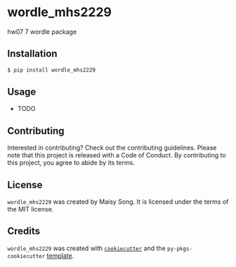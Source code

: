 # wordle_mhs2229

hw07 7 wordle package

## Installation

```bash
$ pip install wordle_mhs2229
```

## Usage

- TODO

## Contributing

Interested in contributing? Check out the contributing guidelines. Please note that this project is released with a Code of Conduct. By contributing to this project, you agree to abide by its terms.

## License

`wordle_mhs2229` was created by Maisy Song. It is licensed under the terms of the MIT license.

## Credits

`wordle_mhs2229` was created with [`cookiecutter`](https://cookiecutter.readthedocs.io/en/latest/) and the `py-pkgs-cookiecutter` [template](https://github.com/py-pkgs/py-pkgs-cookiecutter).
